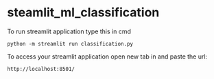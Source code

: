 # steamlit_ml_classification

To run streamlit application type this in cmd

```
python -m streamlit run classification.py
```


To access your streamlit application open new tab in and paste the url:
```
http://localhost:8501/
```
